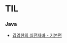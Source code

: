 # TIL

### Java

- [김영한의 실전자바 - 기본편](https://github.com/KyungYiHyun/TIL/tree/main/%EA%B9%80%EC%98%81%ED%95%9C%EC%9D%98%20%EC%8B%A4%EC%A0%84%EC%9E%90%EB%B0%94%20-%20%EA%B8%B0%EB%B3%B8%ED%8E%B8)
